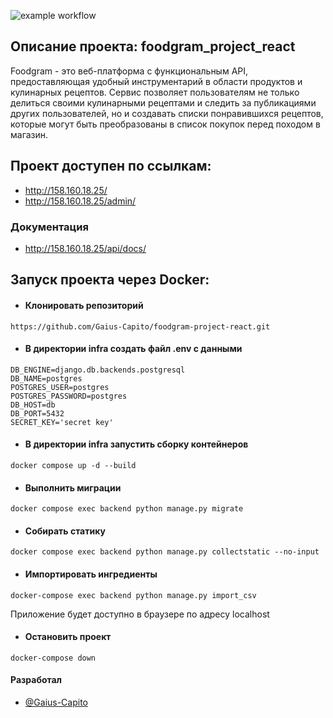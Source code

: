 ![example workflow](https://github.com/Gaius-Capito/foodgram-project-react/actions/workflows/main.yml/badge.svg)

## Описание проекта: foodgram_project_react

Foodgram - это веб-платформа с функциональным API, предоставляющая удобный 
инструментарий в области продуктов и кулинарных рецептов. Сервис позволяет 
пользователям не только делиться своими кулинарными рецептами и следить за 
публикациями других пользователей, но и создавать списки понравившихся 
рецептов, которые могут быть преобразованы в список 
покупок перед походом в магазин.

## Проект доступен по ссылкам:


- http://158.160.18.25/
- http://158.160.18.25/admin/

### Документация
- http://158.160.18.25/api/docs/


## Запуск проекта через Docker:


- #### Клонировать репозиторий
```
https://github.com/Gaius-Capito/foodgram-project-react.git
```

- #### В директории infra создать файл .env с данными
```
DB_ENGINE=django.db.backends.postgresql
DB_NAME=postgres
POSTGRES_USER=postgres
POSTGRES_PASSWORD=postgres
DB_HOST=db
DB_PORT=5432
SECRET_KEY='secret key'
```

- #### В директории infra запустить сборку контейнеров
```
docker compose up -d --build
```

- #### Выполнить миграции
```
docker compose exec backend python manage.py migrate
```

- #### Собирать статику
```
docker compose exec backend python manage.py collectstatic --no-input
```

- #### Импортировать ингредиенты
```
docker-compose exec backend python manage.py import_csv
```

Приложение будет доступно в браузере по адресу localhost

- #### Остановить проект
```
docker-compose down
```

#### Разработал


- [@Gaius-Capito](https://github.com/Gaius-Capito)